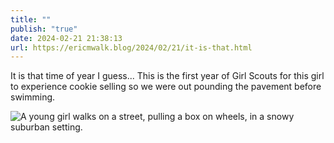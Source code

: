 ```yaml
---
title: ""
publish: "true"
date: 2024-02-21 21:38:13
url: https://ericmwalk.blog/2024/02/21/it-is-that.html
---
```


It is that time of year I guess... This is the first year of Girl Scouts for this girl to experience cookie selling so we were out pounding the pavement before swimming.

![A young girl walks on a street, pulling a box on wheels, in a snowy suburban setting.](https://ericmwalk.blog/uploads/2024/img-7970.jpeg)